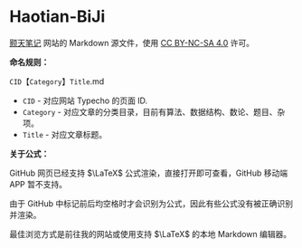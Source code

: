 # Haotian-BiJi
[颢天笔记](https://io.zouht.com/) 网站的 Markdown 源文件，使用 [CC BY-NC-SA 4.0](https://creativecommons.org/licenses/by-nc-sa/4.0/deed.zh) 许可。

**命名规则：**

`CID`【`Category`】`Title`.md

- `CID` - 对应网站 Typecho 的页面 ID.
- `Category` - 对应文章的分类目录，目前有算法、数据结构、数论、题目、杂项。
- `Title` - 对应文章标题。

**关于公式：**

GitHub 网页已经支持 $\LaTeX$ 公式渲染，直接打开即可查看，GitHub 移动端 APP 暂不支持。

由于 GitHub 中标记前后均空格时才会识别为公式，因此有些公式没有被正确识别并渲染。

最佳浏览方式是前往我的网站或使用支持 $\LaTeX$ 的本地 Markdown 编辑器。

